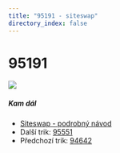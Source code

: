 ```yaml
---
title: "95191 - siteswap"
directory_index: false
---
```


# 95191

![](/animace/siteswap/95191.gif)

##### Kam dál

- [Siteswap - podrobný návod](/siteswap.html "Podrobné vysvětlení siteswapů..")
- Další trik: [95551](95551.html "Siteswap 95551")
- Předchozí trik: [94642](94642.html "Siteswap 94642")

